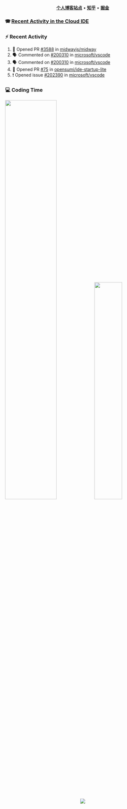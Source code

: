 <p align="center">
    <b><a href="https://yiliang.site">个人博客站点</a></b>
    •
    <b><a href="https://www.zhihu.com/people/Mrz2J">知乎</a></b>
    •
    <b><a href="https://juejin.im/user/2629687542813016">掘金</a></b>
</p>

### :accordion: [Recent Activity in the Cloud IDE](https://github.com/cloud-webide/.github)

### :zap: Recent Activity

<!--START_SECTION:activity-->

1. 💪 Opened PR [#3588](https://github.com/midwayjs/midway/pull/3588) in [midwayjs/midway](https://github.com/midwayjs/midway)
2. 🗣 Commented on [#200310](https://github.com/microsoft/vscode/pull/200310#issuecomment-1905638078) in [microsoft/vscode](https://github.com/microsoft/vscode)
3. 🗣 Commented on [#200310](https://github.com/microsoft/vscode/pull/200310#issuecomment-1905565260) in [microsoft/vscode](https://github.com/microsoft/vscode)
4. 💪 Opened PR [#75](https://github.com/opensumi/ide-startup-lite/pull/75) in [opensumi/ide-startup-lite](https://github.com/opensumi/ide-startup-lite)
5. ❗ Opened issue [#202390](https://github.com/microsoft/vscode/issues/202390) in [microsoft/vscode](https://github.com/microsoft/vscode)

<!--END_SECTION:activity-->

### 💻 Coding Time

<img align="" width="57.5%" src="https://github-readme-stats.vercel.app/api?username=yiliang114&hide_title=true&hide_border=true&show_icons=true&include_all_commits=true&line_height=21&theme=vue-dark&border_radius=0" /><img align="" width="42.4%" src="https://github-readme-stats.vercel.app/api/top-langs/?username=yiliang114&hide_title=true&hide_border=true&layout=compact&theme=vue-dark&border_radius=0" />

<div align="center">
    <img src="https://github-readme-streak-stats.herokuapp.com/?user=yiliang114" />
</div>
